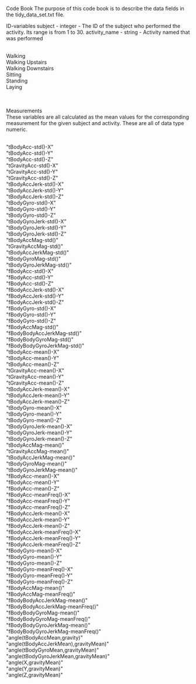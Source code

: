 Code Book 
The purpose of this code book is to describe the data fields in the tidy_data_set.txt file.

ID-variables
subject - integer - The ID of the subject who performed the activity. Its range is from 1 to 30.
activity_name - string - Activity named that was performed<br><br>

Walking<br>
Walking Upstairs<br>
Walking Downstairs<br>
Sitting<br>
Standing<br>
Laying<br><br><br>


Measurements<br>
These variables are all calculated as the mean values for the corresponding measurement for the given subject and activity.  These are all of data type numeric.<br><br>

"tBodyAcc-std()-X"<br>
"tBodyAcc-std()-Y"<br>
"tBodyAcc-std()-Z"<br>
"tGravityAcc-std()-X"<br>
"tGravityAcc-std()-Y"<br>
"tGravityAcc-std()-Z"<br>
"tBodyAccJerk-std()-X"<br>
"tBodyAccJerk-std()-Y"<br>
"tBodyAccJerk-std()-Z"<br>
"tBodyGyro-std()-X"<br>
"tBodyGyro-std()-Y"<br>
"tBodyGyro-std()-Z"<br>
"tBodyGyroJerk-std()-X"<br>
"tBodyGyroJerk-std()-Y"<br>
"tBodyGyroJerk-std()-Z"<br>
"tBodyAccMag-std()"<br>
"tGravityAccMag-std()"<br>
"tBodyAccJerkMag-std()"<br>
"tBodyGyroMag-std()"<br>
"tBodyGyroJerkMag-std()"<br>
"fBodyAcc-std()-X"<br>
"fBodyAcc-std()-Y"<br>
"fBodyAcc-std()-Z"<br>
"fBodyAccJerk-std()-X"<br>
"fBodyAccJerk-std()-Y"<br>
"fBodyAccJerk-std()-Z"<br>
"fBodyGyro-std()-X"<br>
"fBodyGyro-std()-Y"<br>
"fBodyGyro-std()-Z"<br>
"fBodyAccMag-std()"<br>
"fBodyBodyAccJerkMag-std()"<br>
"fBodyBodyGyroMag-std()"<br>
"fBodyBodyGyroJerkMag-std()"<br>
"tBodyAcc-mean()-X"<br>
"tBodyAcc-mean()-Y"<br>
"tBodyAcc-mean()-Z"<br>
"tGravityAcc-mean()-X"<br>
"tGravityAcc-mean()-Y"<br>
"tGravityAcc-mean()-Z"<br>
"tBodyAccJerk-mean()-X"<br>
"tBodyAccJerk-mean()-Y"<br>
"tBodyAccJerk-mean()-Z"<br>
"tBodyGyro-mean()-X"<br>
"tBodyGyro-mean()-Y"<br>
"tBodyGyro-mean()-Z"<br>
"tBodyGyroJerk-mean()-X"<br>
"tBodyGyroJerk-mean()-Y"<br>
"tBodyGyroJerk-mean()-Z"<br>
"tBodyAccMag-mean()"<br>
"tGravityAccMag-mean()"<br>
"tBodyAccJerkMag-mean()"<br>
"tBodyGyroMag-mean()"<br>
"tBodyGyroJerkMag-mean()"<br>
"fBodyAcc-mean()-X"<br>
"fBodyAcc-mean()-Y"<br>
"fBodyAcc-mean()-Z"<br>
"fBodyAcc-meanFreq()-X"<br>
"fBodyAcc-meanFreq()-Y"<br>
"fBodyAcc-meanFreq()-Z"<br>
"fBodyAccJerk-mean()-X"<br>
"fBodyAccJerk-mean()-Y"<br>
"fBodyAccJerk-mean()-Z"<br>
"fBodyAccJerk-meanFreq()-X"<br>
"fBodyAccJerk-meanFreq()-Y"<br>
"fBodyAccJerk-meanFreq()-Z"<br>
"fBodyGyro-mean()-X"<br>
"fBodyGyro-mean()-Y"<br>
"fBodyGyro-mean()-Z"<br>
"fBodyGyro-meanFreq()-X"<br>
"fBodyGyro-meanFreq()-Y"<br>
"fBodyGyro-meanFreq()-Z"<br>
"fBodyAccMag-mean()"<br>
"fBodyAccMag-meanFreq()"<br>
"fBodyBodyAccJerkMag-mean()"<br>
"fBodyBodyAccJerkMag-meanFreq()"<br>
"fBodyBodyGyroMag-mean()"<br>
"fBodyBodyGyroMag-meanFreq()"<br>
"fBodyBodyGyroJerkMag-mean()"<br>
"fBodyBodyGyroJerkMag-meanFreq()"<br>
"angle(tBodyAccMean,gravity)"<br>
"angle(tBodyAccJerkMean),gravityMean)"<br>
"angle(tBodyGyroMean,gravityMean)"<br>
"angle(tBodyGyroJerkMean,gravityMean)"<br>
"angle(X,gravityMean)"<br>
"angle(Y,gravityMean)"<br>
"angle(Z,gravityMean)"<br>

